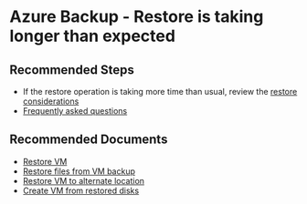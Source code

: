 <properties
	pageTitle="Azure Backup - Restore is taking longer than expected"
	description="Azure Backup - Restore is taking longer than expected"
	service="microsoft.compute"
	resource="virtualmachines"
	authors="srinathv"
	ms.author="srinathv"
	displayOrder="7"
	selfHelpType="resource"
	supportTopicIds="32637327"
	resourceTags="windows,linux,redhat,ubuntu"
	productPesIds="15571,15797,16470,16454,14749"
	cloudEnvironments="public, Fairfax"
	articleId="4de262a6-b00d-4680-851e-aa9cb212f662"
/>

# Azure Backup - Restore is taking longer than expected

## **Recommended Steps**

* If the restore operation is taking more time than usual, review the [restore considerations](https://aka.ms/AB-AA4ecqn)<br>
* [Frequently asked questions](https://aka.ms/AB-AA4e56n)

## **Recommended Documents**

* [Restore VM](https://aka.ms/AB-AA4e568)<br>
* [Restore files from VM backup](https://aka.ms/AB-AA4e56h)<br>
* [Restore VM to alternate location](https://aka.ms/AB-AA4e570)<br>
* [Create VM from restored disks](https://aka.ms/AB-AA4e56j)
